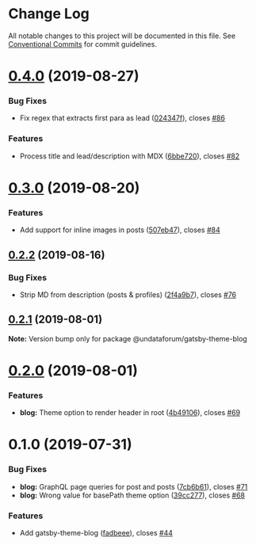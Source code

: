# Change Log

All notable changes to this project will be documented in this file.
See [Conventional Commits](https://conventionalcommits.org) for commit guidelines.

# [0.4.0](https://github.com/UNDataForum/gatsby-themes/tree/master/themes/gatsby-theme-blog/compare/@undataforum/gatsby-theme-blog@0.3.0...@undataforum/gatsby-theme-blog@0.4.0) (2019-08-27)


### Bug Fixes

* Fix regex that extracts first para as lead ([024347f](https://github.com/UNDataForum/gatsby-themes/tree/master/themes/gatsby-theme-blog/commit/024347f)), closes [#86](https://github.com/UNDataForum/gatsby-themes/tree/master/themes/gatsby-theme-blog/issues/86)


### Features

* Process title and lead/description with MDX ([6bbe720](https://github.com/UNDataForum/gatsby-themes/tree/master/themes/gatsby-theme-blog/commit/6bbe720)), closes [#82](https://github.com/UNDataForum/gatsby-themes/tree/master/themes/gatsby-theme-blog/issues/82)





# [0.3.0](https://github.com/UNDataForum/gatsby-themes/tree/master/themes/gatsby-theme-blog/compare/@undataforum/gatsby-theme-blog@0.2.2...@undataforum/gatsby-theme-blog@0.3.0) (2019-08-20)


### Features

* Add support for inline images in posts ([507eb47](https://github.com/UNDataForum/gatsby-themes/tree/master/themes/gatsby-theme-blog/commit/507eb47)), closes [#84](https://github.com/UNDataForum/gatsby-themes/tree/master/themes/gatsby-theme-blog/issues/84)





## [0.2.2](https://github.com/UNDataForum/gatsby-themes/tree/master/themes/gatsby-theme-blog/compare/@undataforum/gatsby-theme-blog@0.2.1...@undataforum/gatsby-theme-blog@0.2.2) (2019-08-16)


### Bug Fixes

* Strip MD from description (posts & profiles) ([2f4a9b7](https://github.com/UNDataForum/gatsby-themes/tree/master/themes/gatsby-theme-blog/commit/2f4a9b7)), closes [#76](https://github.com/UNDataForum/gatsby-themes/tree/master/themes/gatsby-theme-blog/issues/76)





## [0.2.1](https://github.com/undataforum/gatsby-themes/compare/@undataforum/gatsby-theme-blog@0.2.0...@undataforum/gatsby-theme-blog@0.2.1) (2019-08-01)

**Note:** Version bump only for package @undataforum/gatsby-theme-blog





# [0.2.0](https://github.com/undataforum/gatsby-themes/compare/@undataforum/gatsby-theme-blog@0.1.0...@undataforum/gatsby-theme-blog@0.2.0) (2019-08-01)

### Features

- **blog:** Theme option to render header in root ([4b49106](https://github.com/undataforum/gatsby-themes/commit/4b49106)), closes [#69](https://github.com/undataforum/gatsby-themes/issues/69)

# 0.1.0 (2019-07-31)

### Bug Fixes

- **blog:** GraphQL page queries for post and posts ([7cb6b61](https://github.com/undataforum/gatsby-themes/commit/7cb6b61)), closes [#71](https://github.com/undataforum/gatsby-themes/issues/71)
- **blog:** Wrong value for basePath theme option ([39cc277](https://github.com/undataforum/gatsby-themes/commit/39cc277)), closes [#68](https://github.com/undataforum/gatsby-themes/issues/68)

### Features

- Add gatsby-theme-blog ([fadbeee](https://github.com/undataforum/gatsby-themes/commit/fadbeee)), closes [#44](https://github.com/undataforum/gatsby-themes/issues/44)
